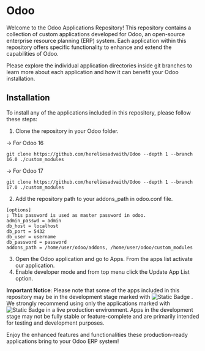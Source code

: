 # Odoo

Welcome to the Odoo Applications Repository! This repository contains a collection of custom applications developed for Odoo, an open-source enterprise resource planning (ERP) system. Each application within this repository offers specific functionality to enhance and extend the capabilities of Odoo.

Please explore the individual application directories inside git branches to learn more about each application and how it can benefit your Odoo installation.

## Installation

To install any of the applications included in this repository, please follow these steps:

1. Clone the repository in your Odoo folder.

-> For Odoo 16

```
git clone https://github.com/hereliesadvaith/Odoo --depth 1 --branch 16.0 ./custom_modules
```

-> For Odoo 17

```
git clone https://github.com/hereliesadvaith/Odoo --depth 1 --branch 17.0 ./custom_modules
```

2. Add the repository path to your addons_path in odoo.conf file.

```
[options]
; This password is used as master password in odoo.
admin_passwd = admin
db_host = localhost
db_port = 5432
db_user = username
db_password = password
addons_path = /home/user/odoo/addons, /home/user/odoo/custom_modules

```
3. Open the Odoo application and go to Apps. From the apps list activate our application.
4. Enable developer mode and from top menu click the Update App List option.

**Important Notice**: Please note that some of the apps included in this repository may be in the development stage marked with ![Static Badge](https://img.shields.io/badge/Status-In_Development-orange) . We strongly recommend using only the applications marked with ![Static Badge](https://img.shields.io/badge/Status-In_Production-limegreen) in a live production environment. Apps in the development stage may not be fully stable or feature-complete and are primarily intended for testing and development purposes.

Enjoy the enhanced features and functionalities these production-ready applications bring to your Odoo ERP system!
